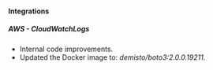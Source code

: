 
#### Integrations
##### AWS - CloudWatchLogs
- Internal code improvements.
- Updated the Docker image to: *demisto/boto3:2.0.0.19211*.